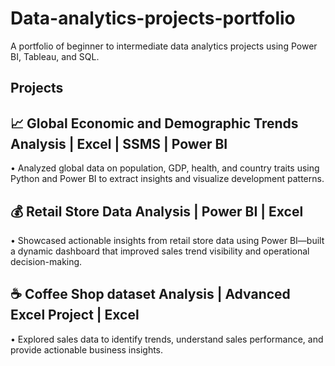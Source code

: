 # Data-analytics-projects-portfolio
A portfolio of beginner to intermediate data analytics projects using Power BI, Tableau, and SQL.
## Projects

## 📈 Global Economic and Demographic Trends Analysis | Excel | SSMS | Power BI
•	Analyzed global data on population, GDP, health, and country traits using Python and Power BI to extract insights and visualize development patterns.


## 💰 Retail Store Data Analysis | Power BI | Excel 
•	Showcased actionable insights from retail store data using Power BI—built a dynamic dashboard that improved sales trend visibility and operational decision-making.


##  ☕ Coffee Shop dataset Analysis | Advanced Excel Project | Excel  
•	Explored sales data to identify trends, understand sales performance, and provide actionable business insights.
